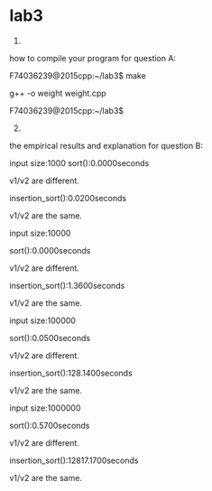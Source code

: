 # lab3
1.

how to compile your program for question A: 

F74036239@2015cpp:~/lab3$ make

g++ -o weight weight.cpp

F74036239@2015cpp:~/lab3$

2.

the empirical results and explanation for question B:


input size:1000
sort():0.0000seconds

v1/v2 are different.

insertion_sort():0.0200seconds

v1/v2 are the same.


input size:10000

sort():0.0000seconds

v1/v2 are different.

insertion_sort():1.3600seconds

v1/v2 are the same.


input size:100000

sort():0.0500seconds

v1/v2 are different.

insertion_sort():128.1400seconds

v1/v2 are the same.


input size:1000000

sort():0.5700seconds

v1/v2 are different.

insertion_sort():12817.1700seconds

v1/v2 are the same.



